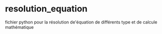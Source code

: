 # resolution_equation
fichier python pour la résolution de'équation de différents type et de calcule mathématique 
